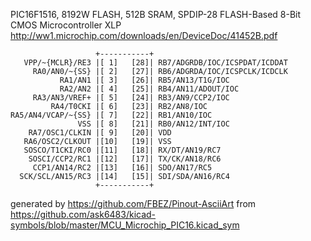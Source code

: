 PIC16F1516, 8192W FLASH, 512B SRAM, SPDIP-28
FLASH-Based 8-Bit CMOS Microcontroller XLP
http://ww1.microchip.com/downloads/en/DeviceDoc/41452B.pdf


	                   +-----------+
	   VPP/~{MCLR}/RE3 |[ 1]   [28]| RB7/ADGRDB/IOC/ICSPDAT/ICDDAT
	     RA0/AN0/~{SS} |[ 2]   [27]| RB6/ADGRDA/IOC/ICSPCLK/ICDCLK
	           RA1/AN1 |[ 3]   [26]| RB5/AN13/T1G/IOC
	           RA2/AN2 |[ 4]   [25]| RB4/AN11/ADOUT/IOC
	     RA3/AN3/VREF+ |[ 5]   [24]| RB3/AN9/CCP2/IOC
	         RA4/T0CKI |[ 6]   [23]| RB2/AN8/IOC
	RA5/AN4/VCAP/~{SS} |[ 7]   [22]| RB1/AN10/IOC
	               VSS |[ 8]   [21]| RB0/AN12/INT/IOC
	    RA7/OSC1/CLKIN |[ 9]   [20]| VDD
	   RA6/OSC2/CLKOUT |[10]   [19]| VSS
	   SOSCO/T1CKI/RC0 |[11]   [18]| RX/DT/AN19/RC7
	    SOSCI/CCP2/RC1 |[12]   [17]| TX/CK/AN18/RC6
	     CCP1/AN14/RC2 |[13]   [16]| SDO/AN17/RC5
	  SCK/SCL/AN15/RC3 |[14]   [15]| SDI/SDA/AN16/RC4
	                   +-----------+


generated by https://github.com/FBEZ/Pinout-AsciiArt from https://github.com/ask6483/kicad-symbols/blob/master/MCU_Microchip_PIC16.kicad_sym